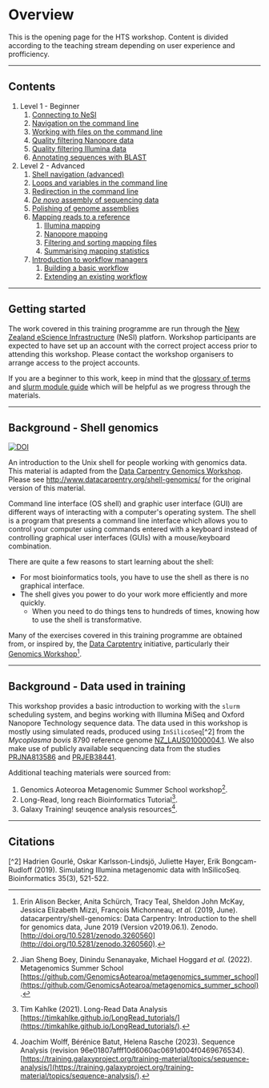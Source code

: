 # Overview

This is the opening page for the HTS workshop. Content is divided according to the teaching stream depending on user experience and profficiency.

---

## Contents

1. Level 1 - Beginner
   1. [Connecting to NeSI](./level1/11_nesi_connection.md)
   1. [Navigation on the command line](./level1/12_shell_navigation.md)
   1. [Working with files on the command line](./level1/13_shell_manipulation.md)
   1. [Quality filtering Nanopore data](./level1/2X_quality_filter_nanopore.md)
   1. [Quality filtering Illumina data](./level1/3X_quality_filter_illumina.md)
   1. [Annotating sequences with BLAST](./level1/4X_blastn_annotation.md)
1. Level 2 - Advanced
   1. [Shell navigation (advanced)](./level2/11_shell_manipulation.md)
   1. [Loops and variables in the command line](./level2/12_shell_variables.md)
   1. [Redirection in the command line](./level2/13_shell_redirection.mdd)
   1. [*De novo* assembly of sequencing data](./level2/21_assembly_de_novo.md)
   1. [Polishing of genome assemblies](./level2/22_assembly_polishing.md)
   1. [Mapping reads to a reference](./level2/31_coverage_mapping.md)
      1. [Illumina mapping](./level2/32_illumina_mapping.md)
      1. [Nanopore mapping](./level2/33_nanopore_mapping.md)
      1. [Filtering and sorting mapping files](./level2/34_mapping_filters.md)
      1. [Summarising mapping statistics](./level2/35_mapping_statistics.md)
   1. [Introduction to workflow managers](./level2/41_workflows_introduction.md)
      1. [Building a basic workflow](./level2/42_workflow_starting.md)
      1. [Extending an existing workflow](./level2/43_workflow_extending.md)

---

## Getting started

The work covered in this training programme are run through the [New Zealand eScience Infrastructure](https://www.nesi.org.nz/) (NeSI) platforn. Workshop participants are expected to have set up an account with the correct project access prior to attending this workshop. Please contact the workshop organisers to arrange access to the project accounts.

If you are a beginner to this work, keep in mind that the [glossary of terms](./docs/common_terms.md) and [slurm module guide](./docs/slurm_module_guide.md) which will be helpful as we progress through the materials.

---

## Background - Shell genomics

[![DOI](https://zenodo.org/badge/DOI/10.5281/zenodo.3260560.svg)](https://doi.org/10.5281/zenodo.3260560)

An introduction to the Unix shell for people working with genomics data. This material is adapted from the [Data Carpentry Genomics Workshop](http://www.datacarpentry.org/genomics-workshop/). Please see http://www.datacarpentry.org/shell-genomics/ for the original version of this material.

Command line interface (OS shell) and graphic user interface (GUI) are different ways of interacting with a computer's operating system. The shell is a program that presents a command line interface which allows you to control your computer using commands entered with a keyboard instead of controlling graphical user interfaces (GUIs) with a mouse/keyboard combination.

There are quite a few reasons to start learning about the shell:

* For most bioinformatics tools, you have to use the shell as there is no graphical interface.
* The shell gives you power to do your work more efficiently and more quickly.
  * When you need to do things tens to hundreds of times, knowing how to use the shell is transformative.

Many of the exercises covered in this training programme are obtained from, or inspired by, the [Data Carptentry](https://datacarpentry.org/) initiative, particularly their [Genomics Workshop](https://datacarpentry.org/genomics-workshop/setup.html)[^1].

---

## Background - Data used in training

This workshop provides a basic introduction to working with the `slurm` scheduling system, and begins working with Illumina MiSeq and Oxford Nanopore Technology sequence data. The data used in this workshop is mostly using simulated reads, produced using `InSilicoSeq`[^2] from the *Mycoplasma bovis* 8790 reference genome [NZ_LAUS01000004.1](https://www.ncbi.nlm.nih.gov/nuccore/NZ_LAUS01000004.1). We also make use of publicly available sequencing data from the studies [PRJNA813586](https://www.ncbi.nlm.nih.gov/bioproject/PRJNA813586) and [PRJEB38441](https://www.ncbi.nlm.nih.gov/bioproject/PRJEB38441).

Additional teaching materials were sourced from:

1. Genomics Aoteoroa Metagenomic Summer School workshop[^3].
1. Long-Read, long reach Bioinformatics Tutorial[^4].
1. Galaxy Training! seuqence analysis resources[^5].

---

## Citations

[^1]: Erin Alison Becker, Anita Schürch, Tracy Teal, Sheldon John McKay, Jessica Elizabeth Mizzi, François Michonneau, *et al.* (2019, June). datacarpentry/shell-genomics: Data Carpentry: Introduction to the shell for genomics data, June 2019 (Version v2019.06.1). Zenodo. [http://doi.org/10.5281/zenodo.3260560](http://doi.org/10.5281/zenodo.3260560).

[^2] Hadrien Gourlé, Oskar Karlsson-Lindsjö, Juliette Hayer, Erik Bongcam-Rudloff (2019). Simulating Illumina metagenomic data with InSilicoSeq. Bioinformatics 35(3), 521-522.

[^3]: Jian Sheng Boey, Dinindu Senanayake, Michael Hoggard *et al.* (2022). Metagenomics Summer School [https://github.com/GenomicsAotearoa/metagenomics_summer_school](https://github.com/GenomicsAotearoa/metagenomics_summer_school).

[^4]: Tim Kahlke (2021). Long-Read Data Analysis [https://timkahlke.github.io/LongRead_tutorials/](https://timkahlke.github.io/LongRead_tutorials/).

[^5]: Joachim Wolff, Bérénice Batut, Helena Rasche (2023). Sequence Analysis (revision 96e01807afff10d6060ac0691d004f0469676534). [https://training.galaxyproject.org/training-material/topics/sequence-analysis/](https://training.galaxyproject.org/training-material/topics/sequence-analysis/).
